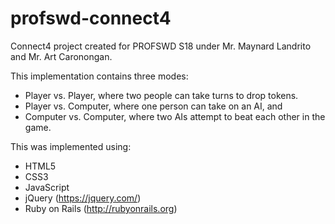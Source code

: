# profswd-connect4

Connect4 project created for PROFSWD S18 under Mr. Maynard Landrito and Mr. Art Caronongan.

This implementation contains three modes:
- Player vs. Player, where two people can take turns to drop tokens.
- Player vs. Computer, where one person can take on an AI, and
- Computer vs. Computer, where two AIs attempt to beat each other in the game.

This was implemented using:
- HTML5
- CSS3
- JavaScript
- jQuery (https://jquery.com/)
- Ruby on Rails (http://rubyonrails.org)
